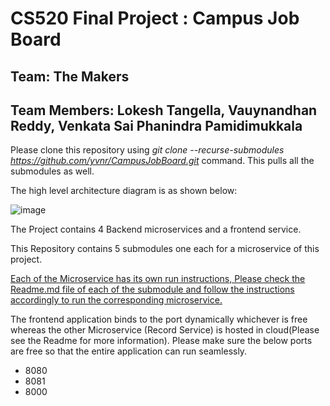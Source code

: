 # CS520 Final Project : **Campus Job Board**
## Team: The Makers
## Team Members: Lokesh Tangella, Vauynandhan Reddy, Venkata Sai Phanindra Pamidimukkala

Please clone this repository using *git clone --recurse-submodules https://github.com/yvnr/CampusJobBoard.git* command. This pulls all the submodules as well.


The high level architecture diagram is as shown below: 

![image](https://user-images.githubusercontent.com/30817222/208218120-874c4bbd-ee12-4c74-a9e0-2010f7f38258.png)


The Project contains 4 Backend microservices and a frontend service. 

This Repository contains 5 submodules one each for a microservice of this project. 

<ins>Each of the Microservice has its own run instructions, Please check the Readme.md file of each of the submodule and follow the instructions accordingly to run the corresponding microservice.</ins>

The frontend application binds to the port dynamically whichever is free whereas the other Microservice (Record Service) is hosted in cloud(Please see the Readme for more information).
Please make sure the below ports are free so that the entire application can run seamlessly.
* 8080
* 8081
* 8000
